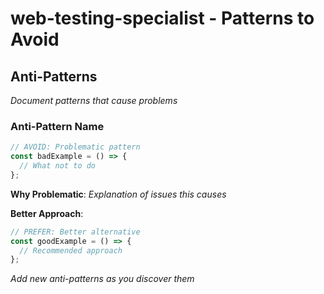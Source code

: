 # web-testing-specialist - Patterns to Avoid

## Anti-Patterns
_Document patterns that cause problems_

### Anti-Pattern Name
```typescript
// AVOID: Problematic pattern
const badExample = () => {
  // What not to do
};
```

**Why Problematic**: _Explanation of issues this causes_

**Better Approach**:
```typescript
// PREFER: Better alternative
const goodExample = () => {
  // Recommended approach
};
```

_Add new anti-patterns as you discover them_
